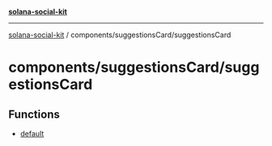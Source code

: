 [**solana-social-kit**](../../../README.md)

***

[solana-social-kit](../../../README.md) / components/suggestionsCard/suggestionsCard

# components/suggestionsCard/suggestionsCard

## Functions

- [default](functions/default.md)
